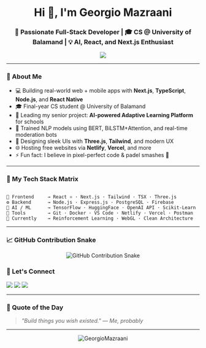 <h1 align="center">Hi 👋, I'm Georgio Mazraani</h1>
<h3 align="center">🚀 Passionate Full-Stack Developer | 🎓 CS @ University of Balamand | 💡 AI, React, and Next.js Enthusiast</h3>

<p align="center">
  <img src="https://readme-typing-svg.herokuapp.com?font=Fira+Code&pause=1000&color=14F7D6&width=435&lines=Full-stack+%7C+AI-powered+developer+with+vision;React%2C+TSX%2C+Node%2C+Tailwind%2C+Next.js;Let%E2%80%99s+build+cool+things+together+%F0%9F%91%BB" />
</p>

---

### 🧠 About Me

- 💻 Building real-world web + mobile apps with **Next.js**, **TypeScript**, **Node.js**, and **React Native**
- 🎓 Final-year CS student @ University of Balamand
- 🚀 Leading my senior project: **AI-powered Adaptive Learning Platform** for schools
- 🧬 Trained NLP models using BERT, BiLSTM+Attention, and real-time moderation bots
- 🎨 Designing sleek UIs with **Three.js**, **Tailwind**, and modern UX
- 🌐 Hosting free websites via **Netlify**, **Vercel**, and more
- ⚡ Fun fact: I believe in pixel-perfect code & padel smashes 🎾

---

### 🧠 My Tech Stack Matrix

```

🧱 Frontend     → React ⚛ · Next.js · Tailwind · TSX · Three.js
⚙️ Backend      → Node.js · Express.js · PostgreSQL · Firebase
🤖 AI / ML      → TensorFlow · HuggingFace · OpenAI API · Scikit-Learn
🧰 Tools        → Git · Docker · VS Code · Netlify · Vercel · Postman
🧠 Currently    → Reinforcement Learning · WebGL · Clean Architecture

```
---

### 📈 GitHub Contribution Snake

<p align="center">
  <img src="https://raw.githubusercontent.com/GeorgioMazraani/GeorgioMazraani/output/github-contribution-grid-snake.svg" alt="GitHub Contribution Snake" />
</p>

### 🔗 Let's Connect

<p align="left">
  <a href="mailto:mazraanigeorgio@gmail.com"><img src="https://img.shields.io/badge/Gmail-D14836?style=for-the-badge&logo=gmail&logoColor=white"/></a>
  <a href="https://www.linkedin.com/in/georgio-mazraani-00203830a/"><img src="https://img.shields.io/badge/LinkedIn-blue?style=for-the-badge&logo=linkedin&logoColor=white"/></a>
  <a href="https://georgioportfolio.netlify.app/"><img src="https://img.shields.io/badge/Portfolio-000?style=for-the-badge&logo=vercel&logoColor=white" /></a>
</p>

---

### 🧠 Quote of the Day

> _"Build things you wish existed."_ — _Me, probably_

---

<!-- Profile View Counter -->
<p align="center">
  <img src="https://komarev.com/ghpvc/?username=GeorgioMazraani&label=Profile+Views&color=0e75b6&style=flat" alt="GeorgioMazraani" />
</p>
